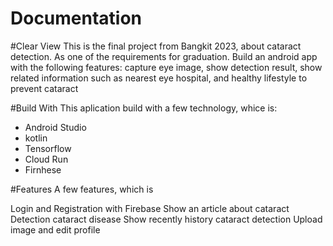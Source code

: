 # Documentation
#Clear View
This is the final project from Bangkit 2023, about cataract detection. As one of the requirements for graduation. Build an android app with the following features: capture eye image, show detection result, show related information such as nearest eye hospital, and healthy lifestyle to prevent cataract

#Build With
This aplication build with a few technology, whice is:

- Android Studio
- kotlin
- Tensorflow
- Cloud Run
- Firnhese

#Features
A few features, which is

Login and Registration with Firebase
Show an article about cataract
Detection cataract disease
Show recently history cataract detection
Upload image and edit profile

